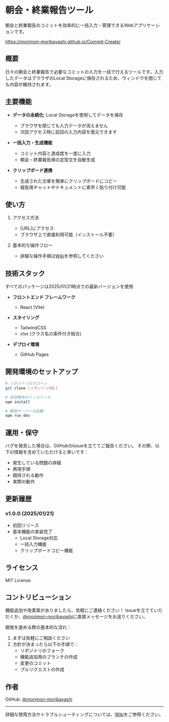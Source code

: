 # 朝会・終業報告ツール

朝会と終業報告のコミットを効率的に一括入力・管理できるWebアプリケーションです。

https://morimori-moribayashi.github.io/Commit-Create/

## 概要

日々の朝会と終業報告で必要なコミットの入力を一括で行えるツールです。入力したデータはブラウザのLocal Storageに保存されるため、ウィンドウを閉じても内容が維持されます。

## 主要機能

- **データの永続化**: Local Storageを使用してデータを保存
  - ブラウザを閉じても入力データが消えません
  - 次回アクセス時に前回の入力内容を復元できます

- **一括入力・生成機能**
  - コミット内容と達成度を一度に入力
  - 朝会・終業報告用の定型文を自動生成

- **クリップボード連携**
  - 生成された文章を簡単にクリップボードにコピー
  - 報告用チャットやドキュメントに素早く貼り付け可能

## 使い方

1. アクセス方法
   - [URL]にアクセス
   - ブラウザ上で直接利用可能（インストール不要）

2. 基本的な操作フロー
   - 詳細な操作手順は[Wiki](https://github.com/morimori-moribayashi/Commit-Create/wiki)を参照してください

## 技術スタック

すべてのパッケージは2025/01/21時点での最新バージョンを使用

- **フロントエンド フレームワーク**
  - React (Vite)
  
- **スタイリング**
  - TailwindCSS
  - clsx (クラス名の条件付き結合)

- **デプロイ環境**
  - GitHub Pages

## 開発環境のセットアップ

```bash
# リポジトリのクローン
git clone [リポジトリURL]

# 依存関係のインストール
npm install

# 開発サーバーの起動
npm run dev
```

## 運用・保守

バグを発見した場合は、GitHubのIssueを立ててご報告ください。
その際、以下の情報を含めていただけると幸いです：

- 発生している問題の詳細
- 再現手順
- 期待される動作
- 実際の動作

## 更新履歴

### v1.0.0 (2025/01/21)
- 初回リリース
- 基本機能の実装完了
  - Local Storage対応
  - 一括入力機能
  - クリップボードコピー機能

## ライセンス

MIT License

## コントリビューション

機能追加や改善案がありましたら、気軽にご連絡ください！
Issueを立てていただくか、[@morimori-moribayashi](https://github.com/morimori-moribayashi/)に直接メッセージをお送りください。

開発を進める際の基本的な流れ：
1. まずは気軽にご相談ください
2. 方針が決まったら以下の手順で：
   - リポジトリのフォーク
   - 機能追加用のブランチの作成
   - 変更のコミット
   - プルリクエストの作成

## 作者

GitHub: [@morimori-moribayashi](https://github.com/morimori-moribayashi/)

---

詳細な使用方法やトラブルシューティングについては、[Wiki](Wikiリンク)をご参照ください。
